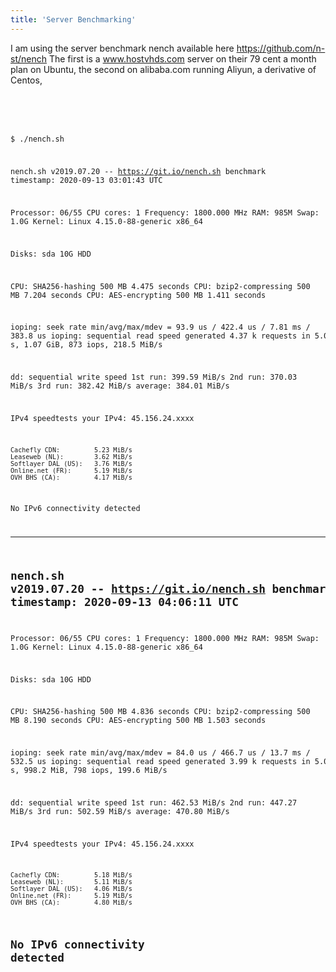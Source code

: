 ```yaml
---
title: 'Server Benchmarking'
---
```


I am using the server benchmark nench available here https://github.com/n-st/nench
The first is a www.hostvhds.com server on their 79 cent a month plan on Ubuntu, the second on alibaba.com running Aliyun, a derivative of Centos,
<html>
    <body>
<code>
    <pre>

$ ./nench.sh

 nench.sh v2019.07.20 -- https://git.io/nench.sh
 benchmark timestamp:    2020-09-13 03:01:43 UTC


Processor:    06/55
CPU cores:    1
Frequency:    1800.000 MHz
RAM:          985M
Swap:         1.0G
Kernel:       Linux 4.15.0-88-generic x86_64

Disks:
sda     10G  HDD

CPU: SHA256-hashing 500 MB
    4.475 seconds
CPU: bzip2-compressing 500 MB
    7.204 seconds
CPU: AES-encrypting 500 MB
    1.411 seconds

ioping: seek rate
    min/avg/max/mdev = 93.9 us / 422.4 us / 7.81 ms / 383.8 us
ioping: sequential read speed
    generated 4.37 k requests in 5.00 s, 1.07 GiB, 873 iops, 218.5 MiB/s

dd: sequential write speed
    1st run:    399.59 MiB/s
    2nd run:    370.03 MiB/s
    3rd run:    382.42 MiB/s
    average:    384.01 MiB/s

IPv4 speedtests
    your IPv4:    45.156.24.xxxx

    Cachefly CDN:         5.23 MiB/s
    Leaseweb (NL):        3.62 MiB/s
    Softlayer DAL (US):   3.76 MiB/s
    Online.net (FR):      5.19 MiB/s
    OVH BHS (CA):         4.17 MiB/s

No IPv6 connectivity detected

-------------------------------------------------
 nench.sh v2019.07.20 -- https://git.io/nench.sh
 benchmark timestamp:    2020-09-13 04:06:11 UTC
-------------------------------------------------

Processor:    06/55
CPU cores:    1
Frequency:    1800.000 MHz
RAM:          985M
Swap:         1.0G
Kernel:       Linux 4.15.0-88-generic x86_64

Disks:
sda     10G  HDD

CPU: SHA256-hashing 500 MB
    4.836 seconds
CPU: bzip2-compressing 500 MB
    8.190 seconds
CPU: AES-encrypting 500 MB
    1.503 seconds

ioping: seek rate
    min/avg/max/mdev = 84.0 us / 466.7 us / 13.7 ms / 532.5 us
ioping: sequential read speed
    generated 3.99 k requests in 5.00 s, 998.2 MiB, 798 iops, 199.6 MiB/s

dd: sequential write speed
    1st run:    462.53 MiB/s
    2nd run:    447.27 MiB/s
    3rd run:    502.59 MiB/s
    average:    470.80 MiB/s

IPv4 speedtests
    your IPv4:    45.156.24.xxxx

    Cachefly CDN:         5.18 MiB/s
    Leaseweb (NL):        5.11 MiB/s
    Softlayer DAL (US):   4.06 MiB/s
    Online.net (FR):      5.19 MiB/s
    OVH BHS (CA):         4.80 MiB/s

No IPv6 connectivity detected
-------------------------------------------------



</pre>
</code>
        </body>
        </html>
    
